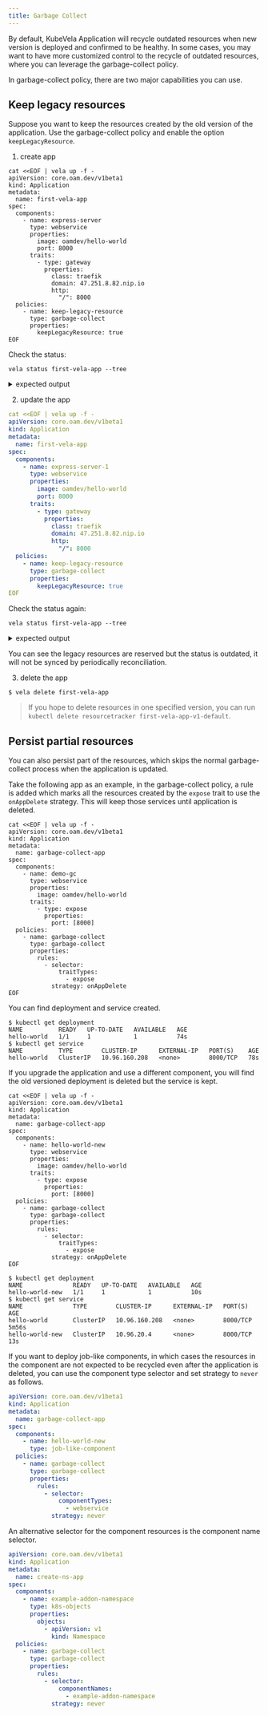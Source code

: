 ```yaml
---
title: Garbage Collect
---
```


By default, KubeVela Application will recycle outdated resources when new version is deployed and confirmed to be healthy. In some cases, you may want to have more customized control to the recycle of outdated resources, where you can leverage the garbage-collect policy.

In garbage-collect policy, there are two major capabilities you can use.

## Keep legacy resources

Suppose you want to keep the resources created by the old version of the application. Use the garbage-collect policy and enable the option `keepLegacyResource`.

1. create app

```shell
cat <<EOF | vela up -f -
apiVersion: core.oam.dev/v1beta1
kind: Application
metadata:
  name: first-vela-app
spec:
  components:
    - name: express-server
      type: webservice
      properties:
        image: oamdev/hello-world
        port: 8000
      traits:
        - type: gateway
          properties:
            class: traefik
            domain: 47.251.8.82.nip.io
            http:
              "/": 8000
  policies:
    - name: keep-legacy-resource
      type: garbage-collect
      properties:
        keepLegacyResource: true
EOF
```

Check the status:

```shell
vela status first-vela-app --tree
```

<details>
<summary>expected output</summary>

```
CLUSTER       NAMESPACE     RESOURCE                  STATUS
local     ─── default   ─┬─ Service/express-server    updated
                         ├─ Deployment/express-server updated
                         └─ Ingress/express-server    updated
```
</details>


2. update the app

```yaml
cat <<EOF | vela up -f -
apiVersion: core.oam.dev/v1beta1
kind: Application
metadata:
  name: first-vela-app
spec:
  components:
    - name: express-server-1
      type: webservice
      properties:
        image: oamdev/hello-world
        port: 8000
      traits:
        - type: gateway
          properties:
            class: traefik
            domain: 47.251.8.82.nip.io
            http:
              "/": 8000
  policies:
    - name: keep-legacy-resource
      type: garbage-collect
      properties:
        keepLegacyResource: true
EOF
```

Check the status again:

```shell
vela status first-vela-app --tree
```

<details>
<summary>expected output</summary>

```shell
CLUSTER       NAMESPACE     RESOURCE                    STATUS
local     ─── default   ─┬─ Service/express-server      outdated
                         ├─ Service/express-server-1    updated
                         ├─ Deployment/express-server   outdated
                         ├─ Deployment/express-server-1 updated
                         ├─ Ingress/express-server      outdated
                         └─ Ingress/express-server-1    updated
```
</details>

You can see the legacy resources are reserved but the status is outdated, it will not be synced by periodically reconciliation.

3. delete the app

```
$ vela delete first-vela-app
```

> If you hope to delete resources in one specified version, you can run `kubectl delete resourcetracker first-vela-app-v1-default`. 

## Persist partial resources

You can also persist part of the resources, which skips the normal garbage-collect process when the application is updated.

Take the following app as an example, in the garbage-collect policy, a rule is added which marks all the resources created by the `expose` trait to use the `onAppDelete` strategy. This will keep those services until application is deleted.

```shell
cat <<EOF | vela up -f -
apiVersion: core.oam.dev/v1beta1
kind: Application
metadata:
  name: garbage-collect-app
spec:
  components:
    - name: demo-gc
      type: webservice
      properties:
        image: oamdev/hello-world
      traits:
        - type: expose
          properties:
            port: [8000]
  policies:
    - name: garbage-collect
      type: garbage-collect
      properties:
        rules:
          - selector:
              traitTypes:
                - expose
            strategy: onAppDelete
EOF
```

You can find deployment and service created.

```shell
$ kubectl get deployment
NAME          READY   UP-TO-DATE   AVAILABLE   AGE
hello-world   1/1     1            1           74s
$ kubectl get service   
NAME          TYPE        CLUSTER-IP      EXTERNAL-IP   PORT(S)    AGE
hello-world   ClusterIP   10.96.160.208   <none>        8000/TCP   78s
```

If you upgrade the application and use a different component, you will find the old versioned deployment is deleted but the service is kept.

```shell
cat <<EOF | vela up -f -
apiVersion: core.oam.dev/v1beta1
kind: Application
metadata:
  name: garbage-collect-app
spec:
  components:
    - name: hello-world-new
      type: webservice
      properties:
        image: oamdev/hello-world
      traits:
        - type: expose
          properties:
            port: [8000]
  policies:
    - name: garbage-collect
      type: garbage-collect
      properties:
        rules:
          - selector:
              traitTypes:
                - expose
            strategy: onAppDelete
EOF

$ kubectl get deployment
NAME              READY   UP-TO-DATE   AVAILABLE   AGE
hello-world-new   1/1     1            1           10s
$ kubectl get service   
NAME              TYPE        CLUSTER-IP      EXTERNAL-IP   PORT(S)    AGE
hello-world       ClusterIP   10.96.160.208   <none>        8000/TCP   5m56s
hello-world-new   ClusterIP   10.96.20.4      <none>        8000/TCP   13s
```

If you want to deploy job-like components, in which cases the resources in the component are not expected to be recycled even after the application is deleted, you can use the component type selector and set strategy to `never` as follows.

```yaml
apiVersion: core.oam.dev/v1beta1
kind: Application
metadata:
  name: garbage-collect-app
spec:
  components:
    - name: hello-world-new
      type: job-like-component
  policies:
    - name: garbage-collect
      type: garbage-collect
      properties:
        rules:
          - selector:
              componentTypes:
                - webservice
            strategy: never
```

An alternative selector for the component resources is the component name selector.

```yaml
apiVersion: core.oam.dev/v1beta1
kind: Application
metadata:
  name: create-ns-app
spec:
  components:
    - name: example-addon-namespace
      type: k8s-objects
      properties:
        objects:
          - apiVersion: v1
            kind: Namespace
  policies:
    - name: garbage-collect
      type: garbage-collect
      properties:
        rules:
          - selector:
              componentNames:
                - example-addon-namespace
            strategy: never
```
